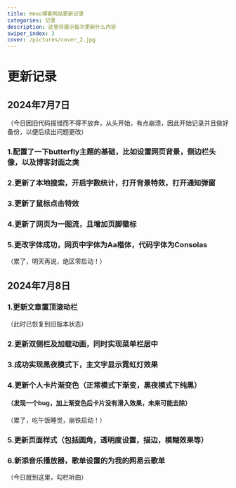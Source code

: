 ```yaml
---
title: Hexo博客网站更新记录
categories: 记录
description: 这里将展示每次更新什么内容
swiper_index: 3
cover: /pictures/cover_2.jpg
---
```

# 更新记录
## 2024年7月7日
（今日因旧代码报错而不得不放弃，从头开始，有点崩溃，因此开始记录并且做好备份，以便后续出问题更改）
### 1.配置了一下butterfly主题的基础，比如设置网页背景，侧边栏头像，以及博客封面之类
### 2.更新了本地搜索，开启字数统计，打开背景特效，打开通知弹窗
### 3.更新了鼠标点击特效
### 4.更新了网页为一图流，且增加页脚徽标
### 5.更改字体成功，网页中字体为Aa楷体，代码字体为Consolas
（累了，明天再说，绝区零启动！）
## 2024年7月8日
### 1.更新文章置顶滚动栏
（此时已恢复到旧版本状态）
### 2.更新双侧栏及加载动画，同时实现菜单栏居中
### 3.成功实现黑夜模式下，主文字显示霓虹灯效果
### 4.更新个人卡片渐变色（正常模式下渐变，黑夜模式下纯黑）
#### （发现一个bug，加上渐变色后卡片没有滑入效果，未来可能去除）
（累了，吃午饭睡觉，崩铁启动！）
### 5.更新页面样式（包括圆角，透明度设置，描边，模糊效果等）
### 6.新添音乐播放器，歌单设置的为我的网易云歌单
（今日就到这里，勾栏听曲）